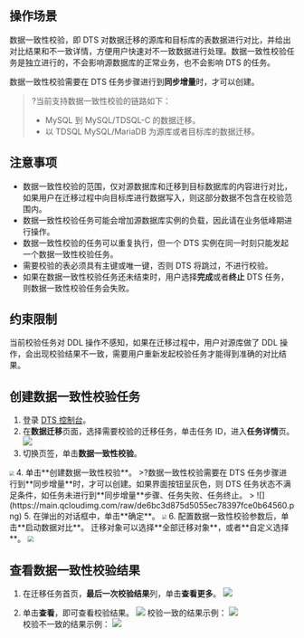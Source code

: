 
## 操作场景
数据一致性校验，即 DTS 对数据迁移的源库和目标库的表数据进行对比，并给出对比结果和不一致详情，方便用户快速对不一致数据进行处理。数据一致性校验任务是独立进行的，不会影响源数据库的正常业务，也不会影响 DTS 的任务。

数据一致性校验需要在 DTS 任务步骤进行到**同步增量**时，才可以创建。

>?当前支持数据一致性校验的链路如下：
>- MySQL 到 MySQL/TDSQL-C 的数据迁移。
>- 以 TDSQL MySQL/MariaDB 为源库或者目标库的数据迁移。

## 注意事项
- 数据一致性校验的范围，仅对源数据库和迁移到目标数据库的内容进行对比，如果用户在迁移过程中向目标库进行数据写入，则这部分数据不包含在校验范围内。
- 数据一致性校验任务可能会增加源数据库实例的负载，因此请在业务低峰期进行操作。
- 数据一致性校验的任务可以重复执行，但一个 DTS 实例在同一时刻只能发起一个数据一致性校验任务。
- 需要校验的表必须具有主键或唯一键，否则 DTS 将跳过，不进行校验。
- 如果在数据一致性校验任务还未结束时，用户选择**完成**或者**终止** DTS 任务，则数据一致性校验任务会失败。

## 约束限制
当前校验任务对 DDL 操作不感知，如果在迁移过程中，用户对源库做了 DDL 操作，会出现校验结果不一致，需要用户重新发起校验任务才能得到准确的对比结果。

## 创建数据一致性校验任务
1. 登录 [DTS 控制台](https://console.cloud.tencent.com/dts/migration)。
2. 在**数据迁移**页面，选择需要校验的迁移任务，单击任务 ID，进入**任务详情**页。
![](https://main.qcloudimg.com/raw/d6aa1c05241017e346c11ff4cd1348ea.png)
3. 切换页签，单击**数据一致性校验**。
<img src="https://main.qcloudimg.com/raw/30055344719ea37e3c8f1b6c45d1bc9d.png" style="zoom:50%;" />
4. 单击**创建数据一致性校验**。
>?数据一致性校验需要在 DTS 任务步骤进行到**同步增量**时，才可以创建。如果界面按钮呈灰色，则 DTS 任务状态不满足条件，如任务未进行到**同步增量**步骤、任务失败、任务终止。
>
![](https://main.qcloudimg.com/raw/de6bc3d875d5055ec78397fce0b64560.png)
5. 在弹出的对话框中，单击**确定**。
<img src="https://main.qcloudimg.com/raw/55b8c0bc502105ea07ff7cc6988aa096.png" style="zoom:50%;" />
6. 配置数据一致性校验参数后，单击**启动数据对比**。
迁移对象可以选择**全部迁移对象**，或者**自定义选择**。
<img src="https://main.qcloudimg.com/raw/802c91085f7d7df0021e6d71e08b404d.png" style="zoom:67%;" />

## 查看数据一致性校验结果
1. 在迁移任务首页，**最后一次校验结果**列，单击**查看更多**。
    ![](https://main.qcloudimg.com/raw/15df5cbb4a080c17be20753d46dbdaff.png)

2. 单击**查看**，即可查看校验结果。
    ![](https://main.qcloudimg.com/raw/841f0c33491e71e922ce9ec86c2237f5.png)
    校验一致的结果示例：
    ![](https://qcloudimg.tencent-cloud.cn/raw/90daaff527ea15c306c72e0c20d0c355.png)<br>
    校验不一致的结果示例：
   ![](https://qcloudimg.tencent-cloud.cn/raw/c8464bd6d8c6c7416a3407a637588815.png)

